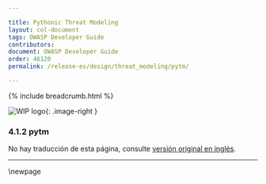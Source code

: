 ```yaml
---

title: Pythonic Threat Modeling
layout: col-document
tags: OWASP Developer Guide
contributors:
document: OWASP Developer Guide
order: 46120
permalink: /release-es/design/threat_modeling/pytm/

---
```


{% include breadcrumb.html %}

<style type="text/css">
.image-right {
  height: 180px;
  display: block;
  margin-left: auto;
  margin-right: auto;
  float: right;
}
</style>

![WIP logo](../../../assets/images/dg_wip.png "Trabajo en curso"){: .image-right }

### 4.1.2 pytm

No hay traducción de esta página, consulte [versión original en inglés][release060102].

----

[release060102]: https://github.com/OWASP/www-project-developer-guide/blob/main/release/06-design/01-threat-modeling/02-pytm.md

\newpage
